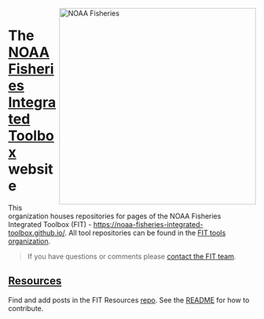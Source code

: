 <img align="right" src="https://raw.githubusercontent.com/nmfs-general-modeling-tools/nmfspalette/main/man/figures/noaa-fisheries-rgb-2line-horizontal-small.png" width="400" alt="NOAA Fisheries">  

# The [NOAA Fisheries Integrated Toolbox](https://noaa-fisheries-integrated-toolbox.github.io/) website 

This organization houses repositories for pages of the NOAA Fisheries Integrated Toolbox (FIT) - https://noaa-fisheries-integrated-toolbox.github.io/. All tool repositories can be found in the [FIT tools organization](https://github.com/nmfs-fish-tools). 

> If you have questions or comments please [contact the FIT team](https://noaa-fisheries-integrated-toolbox.github.io/resources/noaa%20fit/contact/). 

## [Resources](https://noaa-fisheries-integrated-toolbox.github.io/resources/) 

Find and add posts in the FIT Resources [repo](https://github.com/noaa-fisheries-integrated-toolbox/resources). See the [README](https://github.com/noaa-fisheries-integrated-toolbox/resources#readme) for how to contribute. 



